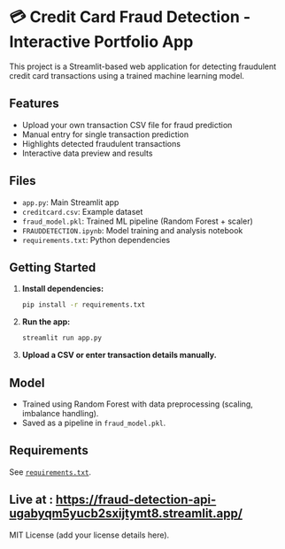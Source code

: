 # 💳 Credit Card Fraud Detection - Interactive Portfolio App

This project is a Streamlit-based web application for detecting fraudulent credit card transactions using a trained machine learning model.

## Features

- Upload your own transaction CSV file for fraud prediction
- Manual entry for single transaction prediction
- Highlights detected fraudulent transactions
- Interactive data preview and results

## Files

- `app.py`: Main Streamlit app
- `creditcard.csv`: Example dataset
- `fraud_model.pkl`: Trained ML pipeline (Random Forest + scaler)
- `FRAUDDETECTION.ipynb`: Model training and analysis notebook
- `requirements.txt`: Python dependencies

## Getting Started

1. **Install dependencies:**
   ```sh
   pip install -r requirements.txt
   ```

2. **Run the app:**
   ```sh
   streamlit run app.py
   ```

3. **Upload a CSV or enter transaction details manually.**

## Model

- Trained using Random Forest with data preprocessing (scaling, imbalance handling).
- Saved as a pipeline in `fraud_model.pkl`.

## Requirements

See [`requirements.txt`](requirements.txt).

## Live at : https://fraud-detection-api-ugabyqm5yucb2sxijtymt8.streamlit.app/

MIT License (add your license details here).
